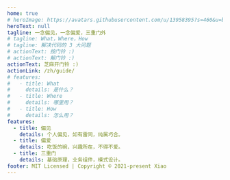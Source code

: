 ```yaml
---
home: true
# heroImage: https://avatars.githubusercontent.com/u/13958395?s=460&u=b30a9731e3748ced50e5b17402ab59f15f59ae05&v=4
heroText: null
tagline: 一念偏见，一念偏爱，三重门外
# tagline: What，Where，How
# tagline: 解决代码的 3 大问题
# actionText: 按门铃 :)
# actionText: 解门铃 :)
actionText: 芝麻开门铃 :)
actionLink: /zh/guide/
# features: 
#   - title: What
#     details: 是什么？
#   - title: Where
#     details: 哪里用？
#   - title: How
#     details: 怎么用？
features: 
  - title: 偏见
    details: 个人偏见，如有雷同，纯属巧合。
  - title: 偏爱
    details: 吃饭的碗，兴趣所在，不得不爱。
  - title: 三重门
    details: 基础原理，业务组件，模式设计。
footer: MIT Licensed | Copyright © 2021-present Xiao
---
```

